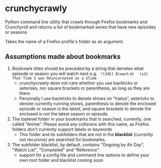 # crunchycrawly
Python command line utility that crawls through Firefox bookmarks and Crunchyroll and returns a list of bookmarked series that have new episodes or seasons

Takes the name of a Firefox profile's folder as an argument.

## Assumptions made about bookmarks
1. Bookmark titles should be preceded by a string that denotes what episode or season you will watch next e.g. ` *[345] Bleach` or `` `(s3) That Time I was Reincarnated as a Slime``
      - *crunchycrawly* does not care whether you use backticks or asterisks, nor square brackets or parenthesis, as long as they are there.
      - Personally I use backticks to denote shows on "hiatus", astericks to denote currently running shows, parenthesis to denote the enclosed episode or season is the latest, and square brackets to denote the enclosed is *not* the latest season or episode.
2. The toplevel folder in your bookmarks that is searched, currently, one called "Anime". Please avoid any collisions with this name, as Firefox folders don't currently support labels or keywords
      - This folder and its subfolders that are not in the **blacklist** (currently not recursive) are searched for bookmarks.
3. The subfolder blacklist, by default, contains "Ongoing by Air Day", "Watch List", "Completed" and "Reference".
      - support for a config file and command line options to define your own root folder and blacklist coming soon
